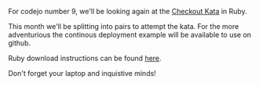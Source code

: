 For codejo number 9, we'll be looking again at the [Checkout Kata](kata/Checkout) in Ruby.

This month we'll be splitting into pairs to attempt the kata.  For the more adventurious the continous deployment example will be available to use on github.

Ruby download instructions can be found [here](https://www.ruby-lang.org/en/downloads/).

Don't forget your laptop and inquistive minds!
